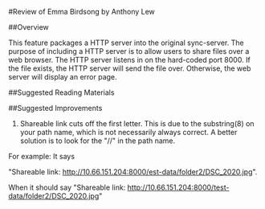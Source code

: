 #Review of Emma Birdsong by Anthony Lew

##Overview

This feature packages a HTTP server into the original sync-server. The purpose of including a HTTP server is to allow users to share files over a web browser. The HTTP server listens in on the hard-coded port 8000. If the file exists, the HTTP server will send the file over. Otherwise, the web server will display an error page.

##Suggested Reading Materials

##Suggested Improvements
1. Shareable link cuts off the first letter. This is due to the substring(8) on your path name, which is not necessarily always correct. A better solution is to look for the "//" in the path name.

For example: It says 

"Shareable link: http://10.66.151.204:8000/est-data/folder2/DSC_2020.jpg".

When it should say "Shareable link: http://10.66.151.204:8000/test-data/folder2/DSC_2020.jpg"